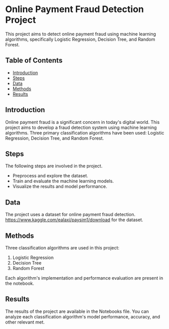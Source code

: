 # Online Payment Fraud Detection  Project

This project aims to detect online payment fraud using machine learning algorithms, specifically Logistic Regression, Decision Tree, and Random Forest.

## Table of Contents

- [Introduction](#introduction)
- [Steps](#Steps)
- [Data](#data)
- [Methods](#methods)
- [Results](#results)


## Introduction

Online payment fraud is a significant concern in today's digital world. This project aims to develop a fraud detection system using machine learning algorithms. Three primary classification algorithms have been used: Logistic Regression, Decision Tree, and Random Forest.

## Steps

The following steps are involved in the project. 

- Preprocess and explore the dataset.
- Train and evaluate the machine learning models.
- Visualize the results and model performance.

## Data

The project uses a dataset for online payment fraud detection. https://www.kaggle.com/ealaxi/paysim1/download
for the dataset. 

## Methods

Three classification algorithms are used in this project:

1. Logistic Regression
2. Decision Tree
3. Random Forest

Each algorithm's implementation and performance evaluation are present in the notebook.

## Results

The results of the project are available in the Notebooks file. You can analyze each classification algorithm's model performance, accuracy, and other relevant met.

